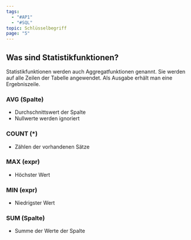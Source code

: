```yaml
---
tags:
  - "#AP1"
  - "#SQL"
topic: Schlüsselbegriff
page: "5"
---
```

## Was sind Statistikfunktionen?
Statistikfunktionen werden auch Aggregatfunktionen genannt. Sie werden auf alle Zeilen der Tabelle angewendet.
Als Ausgabe erhält man eine Ergebniszeile.

### AVG (Spalte)
+ Durchschnittswert der Spalte
+ Nullwerte werden ignoriert

### COUNT (\*) 
+ Zählen der vorhandenen Sätze 

### MAX (expr)
+ Höchster Wert

### MIN (expr)
+ Niedrigster Wert

### SUM (Spalte)
+ Summe der Werte der Spalte

